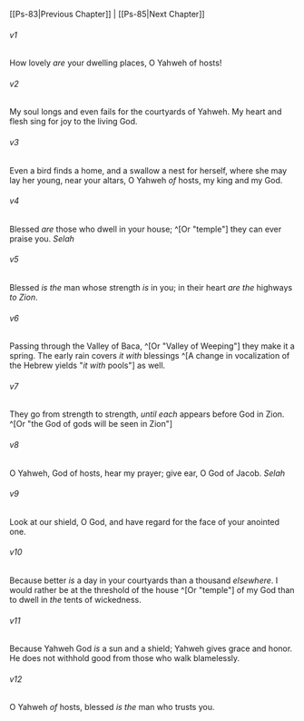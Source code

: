 ﻿---
aliases:
  - Psalms 84
---

[[Ps-83|Previous Chapter]] | [[Ps-85|Next Chapter]]

###### v1
How lovely _are_ your dwelling places,
O Yahweh of hosts!

###### v2
My soul longs and even fails
for the courtyards of Yahweh.
My heart and flesh sing for joy
to the living God.

###### v3
Even a bird finds a home, and a swallow a nest for herself,
where she may lay her young,
near your altars, O Yahweh _of_ hosts,
my king and my God.

###### v4
Blessed _are_ those who dwell in your house; ^[Or "temple"]
they can ever praise you. _Selah_

###### v5
Blessed _is the_ man whose strength _is_ in you;
in their heart _are the_ highways _to Zion_.

###### v6
Passing through the Valley of Baca, ^[Or "Valley of Weeping"]
they make it a spring.
The early rain covers _it with_ blessings ^[A change in vocalization of the Hebrew yields "_it with_ pools"] as well.

###### v7
They go from strength to strength,
_until each_ appears before God in Zion. ^[Or "the God of gods will be seen in Zion"]

###### v8
O Yahweh, God of hosts, hear my prayer;
give ear, O God of Jacob. _Selah_

###### v9
Look at our shield, O God,
and have regard for the face of your anointed one.

###### v10
Because better _is_ a day in your courtyards
than a thousand _elsewhere_.
I would rather be at the threshold of the house ^[Or "temple"] of my God
than to dwell in _the_ tents of wickedness.

###### v11
Because Yahweh God _is_ a sun and a shield;
Yahweh gives grace and honor.
He does not withhold good from those who walk blamelessly.

###### v12
O Yahweh _of_ hosts,
blessed _is the_ man who trusts you.